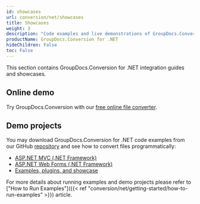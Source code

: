 ```yaml
---
id: showcases
url: conversion/net/showcases
title: Showcases
weight: 3
description: "Code examples and live demonstrations of GroupDocs.Conversion for .NET"
productName: GroupDocs.Conversion for .NET
hideChildren: False
toc: False
---
```

This section contains GroupDocs.Conversion for .NET integration guides and showcases.

## Online demo

Try GroupDocs.Conversion with our [free online file converter](https://products.groupdocs.app/conversion).
<!--Along with full-featured .NET library we provide free Apps and free services for document conversion.
In order to see a full potential of GroupDocs.Conversion, you are welcome to convert PDF to DOCX, JPG to XLSX, PPTX to PNG and more with **[Free Online Document Conversion App](https://products.groupdocs.app/conversion)**.-->

## Demo projects

You may download GroupDocs.Conversion for .NET code examples from our GitHub [repository](https://github.com/groupdocs-conversion/GroupDocs.Conversion-for-.NET) and see how to convert files programmatically:

* [ASP.NET MVC (.NET Framework)](https://github.com/groupdocs-conversion/GroupDocs.Conversion-for-.NET/tree/master/Demos/MVC)
* [ASP.NET Web Forms (.NET Framework)](https://github.com/groupdocs-conversion/GroupDocs.Conversion-for-.NET/tree/master/Demos/WebForms)
* [Examples, plugins, and showcase](https://github.com/groupdocs-conversion/GroupDocs.Conversion-for-.NET)

For more details about running examples and demo projects please refer to ["How to Run Examples"]({{< ref "conversion/net/getting-started/how-to-run-examples" >}}) article.
